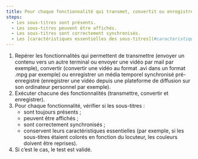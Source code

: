 ```yaml
---
title: Pour chaque fonctionnalité qui transmet, convertit ou enregistre un [média temporel synchronisé pré-enregistré](#media-temporel-type-son-video-et-synchronise) qui possède une piste de [sous-titres synchronisés](#sous-titres-synchronises-objet-multimedia), à l’issue du processus, les sous-titres respectent-ils ces conditions ?
steps:
  - Les sous-titres sont présents.
  - Les sous-titres peuvent être affichés.
  - Les sous-titres sont correctement synchronisés.
  - Les [caractéristiques essentielles des sous-titres](#caracteristiques-essentielles-des-sous-titres) sont conservées.
---
```


1. Repérer les fonctionnalités qui permettent de transmettre (envoyer un contenu vers un autre terminal ou envoyer une vidéo par mail par exemple), convertir (convertir une vidéo au format .avi dans un format .mpg par exemple) ou enregistrer un média temporel synchronisé pré-enregistré (enregistrer une vidéo depuis une plateforme de diffusion sur son ordinateur personnel par exemple). 
2. Exécuter chacune des fonctionnalités (transmettre, convertir et enregistrer).
3. Pour chaque fonctionnalité, vérifier si les sous-titres&nbsp;:
   - sont toujours présents ;
   - peuvent être affichés ;
   - sont correctement synchronisés ;
   - conservent leurs caractéristiques essentielles (par exemple, si les sous-titres étaient colorés en fonction du locuteur, les couleurs doivent être reprises).
4. Si c’est le cas, le test est validé.